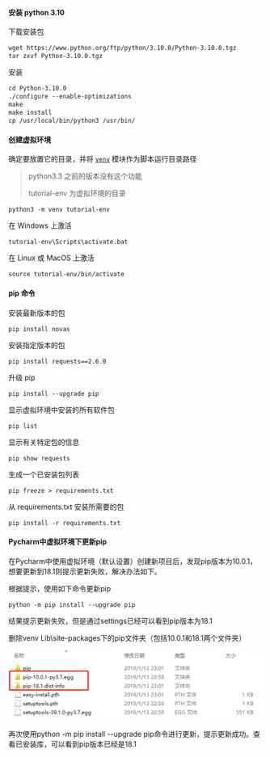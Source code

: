 #### 安装 python 3.10

下载安装包

```
wget https://www.python.org/ftp/python/3.10.0/Python-3.10.0.tgz
tar zxvf Python-3.10.0.tgz
```

安装

```
cd Python-3.10.0
./configure --enable-optimizations
make
make install
cp /usr/local/bin/python3 /usr/bin/
```



#### 创建虚拟环境

确定要放置它的目录，并将 [`venv`](https://docs.python.org/zh-cn/3/library/venv.html#module-venv) 模块作为脚本运行目录路径

> python3.3  之前的版本没有这个功能
>
> tutorial-env 为虚拟环境的目录

```
python3 -m venv tutorial-env
```

在 Windows 上激活

```
tutorial-env\Scripts\activate.bat
```

在 Linux 或 MacOS 上激活

```
source tutorial-env/bin/activate
```



#### pip 命令

安装最新版本的包

```
pip install novas
```

安装指定版本的包

```
pip install requests==2.6.0
```

升级 pip 

```
pip install --upgrade pip
```

显示虚拟环境中安装的所有软件包

```
pip list
```

显示有关特定包的信息

```
pip show requests
```

生成一个已安装包列表

```
pip freeze > requirements.txt
```

从 requirements.txt 安装所需要的包

```
pip install -r requirements.txt
```



#### Pycharm中虚拟环境下更新pip

在Pycharm中使用虚拟环境（默认设置）创建新项目后，发现pip版本为10.0.1，想要更新到18.1则提示更新失败，解决办法如下。

根据提示，使用如下命令更新pip

```
python -m pip install --upgrade pip
```

结果提示更新失败，但是通过settings已经可以看到pip版本为18.1

删除venv  Lib\site-packages下的pip文件夹（包括10.0.1和18.1两个文件夹）

![img](Python.assets/15868452-01b108beca0b0a62.webp)

再次使用python -m pip install --upgrade pip命令进行更新，提示更新成功。查看已安装库，可以看到pip版本已经是18.1
